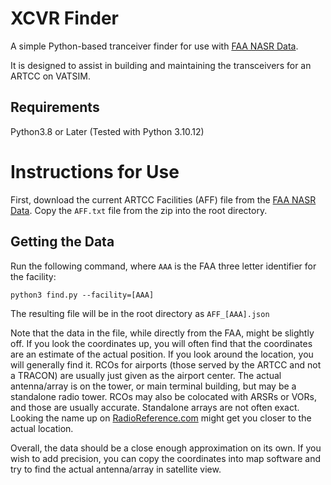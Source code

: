 # XCVR Finder

A simple Python-based tranceiver finder for use with [FAA NASR Data](https://www.faa.gov/air_traffic/flight_info/aeronav/aero_data/NASR_Subscription/).

It is designed to assist in building and maintaining the transceivers for an ARTCC on VATSIM.

## Requirements

Python3.8 or Later (Tested with Python 3.10.12)

# Instructions for Use

First, download the current ARTCC Facilities (AFF) file from the [FAA NASR Data](https://www.faa.gov/air_traffic/flight_info/aeronav/aero_data/NASR_Subscription/). Copy the `AFF.txt` file from the zip into the root directory.

## Getting the Data

Run the following command, where `AAA` is the FAA three letter identifier for the facility:

```
python3 find.py --facility=[AAA]
```

The resulting file will be in the root directory as `AFF_[AAA].json`

Note that the data in the file, while directly from the FAA, might be slightly off. If you look the coordinates up, you will often find that the coordinates are an estimate of the actual position. If you look around the location, you will generally find it. RCOs for airports (those served by the ARTCC and not a TRACON) are usually just given as the airport center. The actual antenna/array is on the tower, or main terminal building, but may be a standalone radio tower. RCOs may also be colocated with ARSRs or VORs, and those are usually accurate. Standalone arrays are not often exact. Looking the name up on [RadioReference.com](https://www.radioreference.com/db/) might get you closer to the actual location.

Overall, the data should be a close enough approximation on its own. If you wish to add precision, you can copy the coordinates into map software and try to find the actual antenna/array in satellite view.
